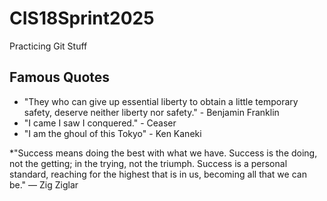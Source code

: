 # CIS18Sprint2025
Practicing Git Stuff

## Famous Quotes

* "They who can give up essential liberty to obtain a little temporary safety, deserve neither liberty nor safety." - Benjamin Franklin
* "I came I saw I conquered." - Ceaser
* "I am the ghoul of this Tokyo" - Ken Kaneki

*"Success means doing the best with what we have. Success is the doing, not the getting; in the trying, not the triumph. Success is a personal standard, reaching for the highest that is in us, becoming all that we can be." — Zig Ziglar